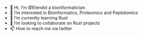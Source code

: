 - 👋 Hi, I’m @Elendol a bioinformatician
- 👀 I’m interested in Bioinformatics, Proteomics and Peptidomics
- 🌱 I’m currently learning Rust
- 💞️ I’m looking to collaborate on Rust projects
- 📫 How to reach me via twitter

<!---
Elendol/Elendol is a ✨ special ✨ repository because its `README.md` (this file) appears on your GitHub profile.
You can click the Preview link to take a look at your changes.
--->
